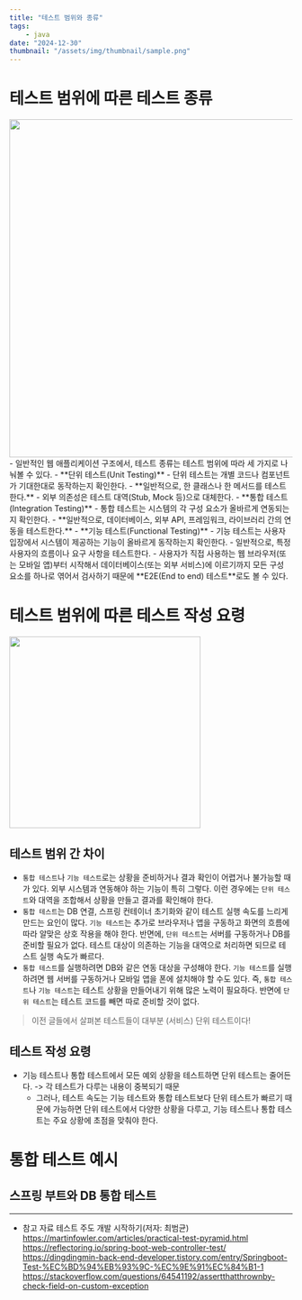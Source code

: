```yaml
---
title: "테스트 범위와 종류"
tags:
    - java
date: "2024-12-30"
thumbnail: "/assets/img/thumbnail/sample.png"
---
```

# 테스트 범위에 따른 테스트 종류
<img src="https://github.com/user-attachments/assets/99eef680-03e0-43a1-a266-5da10c73bb30" style="width:600px;" />
- 일반적인 웹 애플리케이션 구조에서, 테스트 종류는 테스트 범위에 따라 세 가지로 나눠볼 수 있다.
    - **단위 테스트(Unit Testing)**
        - 단위 테스트는 개별 코드나 컴포넌트가 기대한대로 동작하는지 확인한다.
            - **일반적으로, 한 클래스나 한 메서드를 테스트한다.**
        - 외부 의존성은 테스트 대역(Stub, Mock 등)으로 대체한다.
    - **통합 테스트(Integration Testing)**
        - 통합 테스트는 시스템의 각 구성 요소가 올바르게 연동되는지 확인한다.
            - **일반적으로, 데이터베이스, 외부 API, 프레임워크, 라이브러리 간의 연동을 테스트한다.**
    - **기능 테스트(Functional Testing)**
        - 기능 테스트는 사용자 입장에서 시스템이 제공하는 기능이 올바르게 동작하는지 확인한다.
            - 일반적으로, 특정 사용자의 흐름이나 요구 사항을 테스트한다.
        - 사용자가 직접 사용하는 웹 브라우저(또는 모바일 앱)부터 시작해서 데이터베이스(또는 외부 서비스)에 이르기까지 모든 구성 요소를 하나로 엮어서 검사하기 때문에 **E2E(End to end) 테스트**로도 볼 수 있다.

# 테스트 범위에 따른 테스트 작성 요령
<img src="https://github.com/user-attachments/assets/c28cd0ed-4ec4-4a6b-999e-e911da8ce53b" style="width:340px;" />

## 테스트 범위 간 차이
- `통합 테스트`나 `기능 테스트`로는 상황을 준비하거나 결과 확인이 어렵거나 불가능할 때가 있다. 외부 시스템과 연동해야 하는 기능이 특히 그렇다. 이런 경우에는 `단위 테스트`와 대역을 조합해서 상황을 만들고 결과를 확인해야 한다.
- `통합 테스트`는 DB 연결, 스프링 컨테이너 초기화와 같이 테스트 실행 속도를 느리게 만드는 요인이 많다. `기능 테스트`는 추가로 브라우저나 앱을 구동하고 화면의 흐름에 따라 알맞은 상호 작용을 해야 한다. 반면에, `단위 테스트`는 서버를 구동하거나 DB를 준비할 필요가 없다. 테스트 대상이 의존하는 기능을 대역으로 처리하면 되므로 테스트 실행 속도가 빠르다.
- `통합 테스트`를 실행하려면 DB와 같은 연동 대상을 구성해야 한다. `기능 테스트`를 실행하려면 웹 서버를 구동하거나 모바일 앱을 폰에 설치해야 할 수도 있다. 즉, `통합 테스트`나 `기능 테스트`는 테스트 상황을 만들어내기 위해 많은 노력이 필요하다. 반면에 `단위 테스트`는 테스트 코드를 빼면 따로 준비할 것이 없다.

> 이전 글들에서 살펴본 테스트들이 대부분 (서비스) 단위 테스트이다!


## 테스트 작성 요령
- 기능 테스트나 통합 테스트에서 모든 예외 상황을 테스트하면 단위 테스트는 줄어든다. -> 각 테스트가 다루는 내용이 중복되기 때문
    - 그러나, 테스트 속도는 기능 테스트와 통합 테스트보다 단위 테스트가 빠르기 때문에 가능하면 단위 테스트에서 다양한 상황을 다루고, 기능 테스트나 통합 테스트는 주요 상황에 초점을 맞춰야 한다.







# 통합 테스트 예시

## 스프링 부트와 DB 통합 테스트






---
- 참고 자료
테스트 주도 개발 시작하기(저자: 최범균)   
https://martinfowler.com/articles/practical-test-pyramid.html  
https://reflectoring.io/spring-boot-web-controller-test/  
https://dingdingmin-back-end-developer.tistory.com/entry/Springboot-Test-%EC%BD%94%EB%93%9C-%EC%9E%91%EC%84%B1-1  
https://stackoverflow.com/questions/64541192/assertthatthrownby-check-field-on-custom-exception  